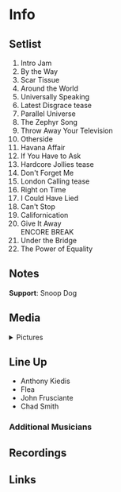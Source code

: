 # Info

## Setlist

1. Intro Jam
2. By the Way
3. Scar Tissue
4. Around the World
5. Universally Speaking
6. Latest Disgrace tease
7. Parallel Universe
8. The Zephyr Song
9. Throw Away Your Television
10. Otherside
11. Havana Affair
12. If You Have to Ask
13. Hardcore Jollies tease
14. Don't Forget Me
15. London Calling tease
16. Right on Time
17. I Could Have Lied
18. Can't Stop
19. Californication
20. Give It Away
<br> ENCORE BREAK
21. Under the Bridge
22. The Power of Equality

## Notes

**Support**: Snoop Dog

## Media 

<details>
  <summary>Pictures</summary>
  <!--<img alt="Setlist" title="Setlist" src="_.jpg" height="200" />-->
</details>

## Line Up

* Anthony Kiedis
* Flea
* John Frusciante
* Chad Smith

### Additional Musicians

## Recordings

## Links


